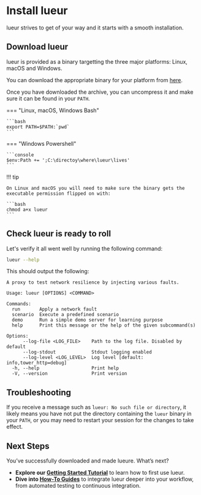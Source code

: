 # Install lueur

lueur strives to get of your way and it starts with a smooth installation.

## Download lueur

lueur is provided as a binary targetting the three major platforms: Linux,
macOS and Windows.

You can download the appropriate binary for your platform from
[here](https://github.com/lueurdev/lueur/releases/latest).

Once you have downloaded the archive, you can uncompress it and make sure
it can be found in your `PATH`.

=== "Linux, macOS, Windows Bash"

    ```bash
    export PATH=$PATH:`pwd`
    ```

=== "Windows Powershell"

    ```console
    $env:Path += ';C:\directoy\where\lueur\lives' 
    ```

!!! tip

    On Linux and macOS you will need to make sure the binary gets the
    executable permission flipped on with:

    ```bash
    chmod a+x lueur
    ```

## Check lueur is ready to roll

Let's verify it all went well by running the following command:

```bash
lueur --help
```

This should output the following:

```
A proxy to test network resilience by injecting various faults.

Usage: lueur [OPTIONS] <COMMAND>

Commands:
  run       Apply a network fault
  scenario  Execute a predefined scenario
  demo      Run a simple demo server for learning purpose
  help      Print this message or the help of the given subcommand(s)

Options:
      --log-file <LOG_FILE>    Path to the log file. Disabled by default
      --log-stdout             Stdout logging enabled
      --log-level <LOG_LEVEL>  Log level [default: info,tower_http=debug]
  -h, --help                   Print help
  -V, --version                Print version
```

## Troubleshooting

If you receive a message such as ̀`lueur: No such file or directory`, it likely
means you have not put the directory containing the `lueur` binary in your 
`PATH`, or you may need to restart your session for the changes to take
effect.

## Next Steps

You’ve successfully downloaded and made lueure. What’s next?

- **Explore our [Getting Started Tutorial](../getting-started/)** to learn how to first use lueur.
- **Dive into [How-To Guides](../../how-to/)** to integrate lueur deeper into
  your workflow, from automated testing to continuous integration.
